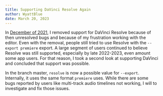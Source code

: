 ```yaml
---
title: Supporting DaVinci Resolve Again
author: WyattBlue
date: March 20, 2023
---
```

In [December of 2021](https://github.com/WyattBlue/auto-editor/releases/tag/21w50a), I removed support for DaVinci Resolve because of then unresolved bugs and because of my frustration working with the editor. Even with the removal, people still tried to use Resolve with the `--export premiere` export. A large segment of users continued to believe Resolve was still supported, especially by late 2022-2023, even amount some app users. For that reason, I took a second look at supporting DaVinci and concluded that support was possible.

In the branch master, `resolve` is now a possible value for `--export`. Internally, it uses the same format `premiere` uses. While there are some bugs reported by users like multi-track audio timelines not working, I will to investigate and fix those issues.
